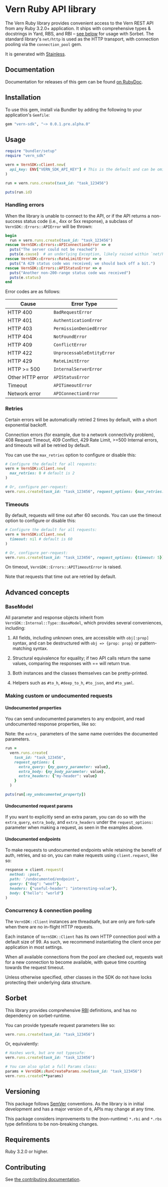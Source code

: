 # Vern Ruby API library

The Vern Ruby library provides convenient access to the Vern REST API from any Ruby 3.2.0+ application. It ships with comprehensive types & docstrings in Yard, RBS, and RBI – [see below](https://github.com/stainless-sdks/vern-sdk-ruby#Sorbet) for usage with Sorbet. The standard library's `net/http` is used as the HTTP transport, with connection pooling via the `connection_pool` gem.

It is generated with [Stainless](https://www.stainless.com/).

## Documentation

Documentation for releases of this gem can be found [on RubyDoc](https://gemdocs.org/gems/vern-sdk).

## Installation

To use this gem, install via Bundler by adding the following to your application's `Gemfile`:

```ruby
gem "vern-sdk", "~> 0.0.1.pre.alpha.0"
```

## Usage

```ruby
require "bundler/setup"
require "vern_sdk"

vern = VernSDK::Client.new(
  api_key: ENV["VERN_SDK_API_KEY"] # This is the default and can be omitted
)

run = vern.runs.create(task_id: "task_123456")

puts(run.id)
```

### Handling errors

When the library is unable to connect to the API, or if the API returns a non-success status code (i.e., 4xx or 5xx response), a subclass of `VernSDK::Errors::APIError` will be thrown:

```ruby
begin
  run = vern.runs.create(task_id: "task_123456")
rescue VernSDK::Errors::APIConnectionError => e
  puts("The server could not be reached")
  puts(e.cause)  # an underlying Exception, likely raised within `net/http`
rescue VernSDK::Errors::RateLimitError => e
  puts("A 429 status code was received; we should back off a bit.")
rescue VernSDK::Errors::APIStatusError => e
  puts("Another non-200-range status code was received")
  puts(e.status)
end
```

Error codes are as follows:

| Cause            | Error Type                 |
| ---------------- | -------------------------- |
| HTTP 400         | `BadRequestError`          |
| HTTP 401         | `AuthenticationError`      |
| HTTP 403         | `PermissionDeniedError`    |
| HTTP 404         | `NotFoundError`            |
| HTTP 409         | `ConflictError`            |
| HTTP 422         | `UnprocessableEntityError` |
| HTTP 429         | `RateLimitError`           |
| HTTP >= 500      | `InternalServerError`      |
| Other HTTP error | `APIStatusError`           |
| Timeout          | `APITimeoutError`          |
| Network error    | `APIConnectionError`       |

### Retries

Certain errors will be automatically retried 2 times by default, with a short exponential backoff.

Connection errors (for example, due to a network connectivity problem), 408 Request Timeout, 409 Conflict, 429 Rate Limit, >=500 Internal errors, and timeouts will all be retried by default.

You can use the `max_retries` option to configure or disable this:

```ruby
# Configure the default for all requests:
vern = VernSDK::Client.new(
  max_retries: 0 # default is 2
)

# Or, configure per-request:
vern.runs.create(task_id: "task_123456", request_options: {max_retries: 5})
```

### Timeouts

By default, requests will time out after 60 seconds. You can use the timeout option to configure or disable this:

```ruby
# Configure the default for all requests:
vern = VernSDK::Client.new(
  timeout: nil # default is 60
)

# Or, configure per-request:
vern.runs.create(task_id: "task_123456", request_options: {timeout: 5})
```

On timeout, `VernSDK::Errors::APITimeoutError` is raised.

Note that requests that time out are retried by default.

## Advanced concepts

### BaseModel

All parameter and response objects inherit from `VernSDK::Internal::Type::BaseModel`, which provides several conveniences, including:

1. All fields, including unknown ones, are accessible with `obj[:prop]` syntax, and can be destructured with `obj => {prop: prop}` or pattern-matching syntax.

2. Structural equivalence for equality; if two API calls return the same values, comparing the responses with == will return true.

3. Both instances and the classes themselves can be pretty-printed.

4. Helpers such as `#to_h`, `#deep_to_h`, `#to_json`, and `#to_yaml`.

### Making custom or undocumented requests

#### Undocumented properties

You can send undocumented parameters to any endpoint, and read undocumented response properties, like so:

Note: the `extra_` parameters of the same name overrides the documented parameters.

```ruby
run =
  vern.runs.create(
    task_id: "task_123456",
    request_options: {
      extra_query: {my_query_parameter: value},
      extra_body: {my_body_parameter: value},
      extra_headers: {"my-header": value}
    }
  )

puts(run[:my_undocumented_property])
```

#### Undocumented request params

If you want to explicitly send an extra param, you can do so with the `extra_query`, `extra_body`, and `extra_headers` under the `request_options:` parameter when making a request, as seen in the examples above.

#### Undocumented endpoints

To make requests to undocumented endpoints while retaining the benefit of auth, retries, and so on, you can make requests using `client.request`, like so:

```ruby
response = client.request(
  method: :post,
  path: '/undocumented/endpoint',
  query: {"dog": "woof"},
  headers: {"useful-header": "interesting-value"},
  body: {"hello": "world"}
)
```

### Concurrency & connection pooling

The `VernSDK::Client` instances are threadsafe, but are only are fork-safe when there are no in-flight HTTP requests.

Each instance of `VernSDK::Client` has its own HTTP connection pool with a default size of 99. As such, we recommend instantiating the client once per application in most settings.

When all available connections from the pool are checked out, requests wait for a new connection to become available, with queue time counting towards the request timeout.

Unless otherwise specified, other classes in the SDK do not have locks protecting their underlying data structure.

## Sorbet

This library provides comprehensive [RBI](https://sorbet.org/docs/rbi) definitions, and has no dependency on sorbet-runtime.

You can provide typesafe request parameters like so:

```ruby
vern.runs.create(task_id: "task_123456")
```

Or, equivalently:

```ruby
# Hashes work, but are not typesafe:
vern.runs.create(task_id: "task_123456")

# You can also splat a full Params class:
params = VernSDK::RunCreateParams.new(task_id: "task_123456")
vern.runs.create(**params)
```

## Versioning

This package follows [SemVer](https://semver.org/spec/v2.0.0.html) conventions. As the library is in initial development and has a major version of `0`, APIs may change at any time.

This package considers improvements to the (non-runtime) `*.rbi` and `*.rbs` type definitions to be non-breaking changes.

## Requirements

Ruby 3.2.0 or higher.

## Contributing

See [the contributing documentation](https://github.com/stainless-sdks/vern-sdk-ruby/tree/main/CONTRIBUTING.md).

